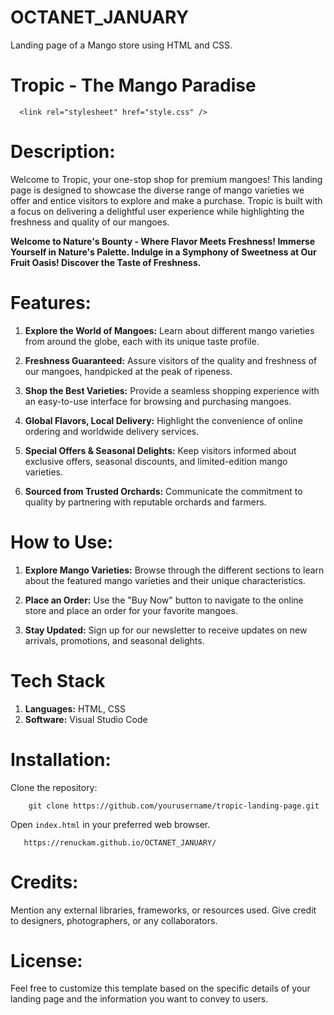 # OCTANET_JANUARY
Landing page of a Mango store using HTML and CSS.
   
# Tropic - The Mango Paradise
      <link rel="stylesheet" href="style.css" />

# Description:

Welcome to Tropic, your one-stop shop for premium mangoes! This landing page is designed to showcase the diverse range of mango varieties we offer and entice visitors to explore and make a purchase. Tropic is built with a focus on delivering a delightful user experience while highlighting the freshness and quality of our mangoes.

**Welcome to Nature's Bounty - Where Flavor Meets Freshness! Immerse Yourself in Nature's Palette. Indulge in a Symphony of Sweetness at Our Fruit Oasis! Discover the Taste of Freshness.**

# Features:

1. **Explore the World of Mangoes:** Learn about different mango varieties from around the globe, each with its unique taste profile.

2. **Freshness Guaranteed:** Assure visitors of the quality and freshness of our mangoes, handpicked at the peak of ripeness.

3. **Shop the Best Varieties:** Provide a seamless shopping experience with an easy-to-use interface for browsing and purchasing mangoes.

4. **Global Flavors, Local Delivery:** Highlight the convenience of online ordering and worldwide delivery services.

5. **Special Offers & Seasonal Delights:** Keep visitors informed about exclusive offers, seasonal discounts, and limited-edition mango varieties.

6. **Sourced from Trusted Orchards:** Communicate the commitment to quality by partnering with reputable orchards and farmers.

# How to Use:

1. **Explore Mango Varieties:** Browse through the different sections to learn about the featured mango varieties and their unique characteristics.

2. **Place an Order:** Use the "Buy Now" button to navigate to the online store and place an order for your favorite mangoes.

3. **Stay Updated:** Sign up for our newsletter to receive updates on new arrivals, promotions, and seasonal delights.

# Tech Stack
1. **Languages:** HTML, CSS
2. **Software:** Visual Studio Code

# Installation:

Clone the repository:

        git clone https://github.com/yourusername/tropic-landing-page.git
  
Open `index.html` in your preferred web browser.

       https://renuckam.github.io/OCTANET_JANUARY/

# Credits:

Mention any external libraries, frameworks, or resources used. Give credit to designers, photographers, or any collaborators.

# License:

Feel free to customize this template based on the specific details of your landing page and the information you want to convey to users.
   
